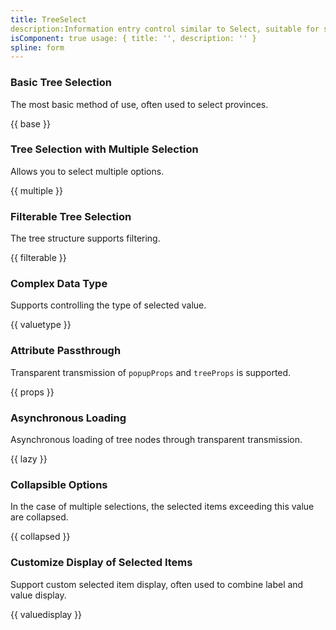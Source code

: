 ```yaml
---
title: TreeSelect
description:Information entry control similar to Select, suitable for selecting a tree data structure.
isComponent: true usage: { title: '', description: '' }
spline: form
---
```


### Basic Tree Selection

The most basic method of use, often used to select provinces.

{{ base }}

### Tree Selection with Multiple Selection

Allows you to select multiple options.

{{ multiple }}

### Filterable Tree Selection

The tree structure supports filtering.

{{ filterable }}

### Complex Data Type

Supports controlling the type of selected value.

{{ valuetype }}

### Attribute Passthrough

Transparent transmission of `popupProps` and `treeProps` is supported.

{{ props }}

### Asynchronous Loading

Asynchronous loading of tree nodes through transparent transmission.

{{ lazy }}

### Collapsible Options

In the case of multiple selections, the selected items exceeding this value are collapsed.

{{ collapsed }}

### Customize Display of Selected Items

Support custom selected item display, often used to combine label and value display.

{{ valuedisplay }}
